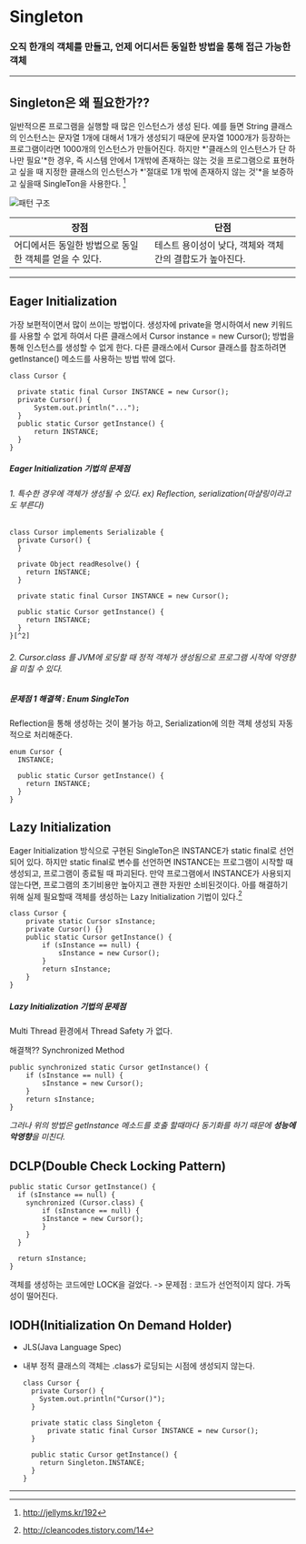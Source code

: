 # Singleton
### 오직 한개의 객체를 만들고, 언제 어디서든 동일한 방법을 통해 접근 가능한 객체

-------

## Singleton은 왜 필요한가??
일반적으론 프로그램을 실행할 때 많은 인스턴스가 생성 된다. 예를 들면 String 클래스의 인스턴스는 문자열 1개에 대해서 1개가 생성되기 때문에 문자열 1000개가 등장하는 프로그램이라면 1000개의 인스턴스가 만들어진다. 하지만 *'클래스의 인스턴스가 단 하나만 필요'*한 경우, 즉 시스템 안에서 1개밖에 존재하는 않는 것을 프로그램으로 표현하고 싶을 때 지정한 클래스의 인스턴스가 *'절대로 1개 밖에 존재하지 않는 것'*을 보증하고 싶을때 SingleTon을 사용한다. [^1]

![패턴 구조](https://upload.wikimedia.org/wikipedia/commons/thumb/f/fb/Singleton_UML_class_diagram.svg/500px-Singleton_UML_class_diagram.svg.png)

장점 | 단점
--- | ---
어디에서든 동일한 방법으로 동일한 객체를 얻을 수 있다. | 테스트 용이성이 낮다, 객체와 객체간의 결합도가 높아진다.

-------

## Eager Initialization
가장 보편적이면서 많이 쓰이는 방법이다. 생성자에 private을 명시하여서 new 키워드를 사용할 수 없게 하여서 다른 클래스에서 Cursor instance = new Cursor(); 방법을 통해 인스턴스를 생성할 수 없게 한다. 다른 클래스에서 Cursor 클래스를 참조하려면 getInstance() 메소드를 사용하는 방법 밖에 없다.

    class Cursor {

      private static final Cursor INSTANCE = new Cursor();
      private Cursor() {
          System.out.println("...");
      }
      public static Cursor getInstance() {
          return INSTANCE;
      }
    }

##### **Eager Initialization 기법의 문제점** 
###### 1. 특수한 경우에 객체가 생성될 수 있다. ex) Reflection, serialization(마샬링이라고도 부른다)

    class Cursor implements Serializable {
      private Cursor() {
      }
   
      private Object readResolve() {
        return INSTANCE;
      }
   
      private static final Cursor INSTANCE = new Cursor();
  
      public static Cursor getInstance() {
        return INSTANCE;
      }
    }[^2]

###### 2. Cursor.class 를 JVM에 로딩할 때 정적 객체가 생성됨으로 프로그램 시작에 악영향을 미칠 수 있다.

##### 문제점 1 해결책 : Enum SingleTon
Reflection을 통해 생성하는 것이 불가능 하고, Serialization에 의한 객체 생성되 자동적으로 처리해준다.

    enum Cursor {
      INSTANCE;
  
      public static Cursor getInstance() {
        return INSTANCE;
      }
    }

## Lazy Initialization
Eager Initialization 방식으로 구현된 SingleTon은 INSTANCE가 static final로 선언 되어 있다. 하지만 static final로 변수를 선언하면 INSTANCE는 프로그램이 시작할 때 생성되고, 프로그램이 종료될 때 파괴된다. 만약 프로그램에서 INSTANCE가 사용되지 않는다면, 프로그램의 초기비용만 높아지고 괜한 자원만 소비된것이다. 아를 해결하기 위해 실제 필요할때 객체를 생성하는 Lazy Initialization 기법이 있다.[^3] 

    class Cursor {
        private static Cursor sInstance;
        private Cursor() {}
        public static Cursor getInstance() {
            if (sInstance == null) {
                sInstance = new Cursor();
            }
            return sInstance;
        }
    }

##### **Lazy Initialization 기법의 문제점** 
Multi Thread 환경에서 Thread Safety 가 없다.

해결책?? Synchronized Method
  
    public synchronized static Cursor getInstance() {
        if (sInstance == null) {
            sInstance = new Cursor();
        }
        return sInstance;
    }

*그러나 위의 방법은 getInstance 메소드를 호출 할때마다 동기화를 하기 때문에 **성능에 악영향**을 미친다.*

## DCLP(Double Check Locking Pattern)

    public static Cursor getInstance() {
      if (sInstance == null) {
        synchronized (Cursor.class) {
            if (sInstance == null) {
            sInstance = new Cursor();
            }
        }
      }

      return sInstance;
    }

객체를 생성하는 코드에만 LOCK을 걸었다.
-> 문제점 : 코드가 선언적이지 않다. 가독성이 떨어진다.

## IODH(Initialization On Demand Holder)
- JLS(Java Language Spec)
- 내부 정적 클래스의 객체는 .class가 로딩되는 시점에 생성되지 않는다.

      class Cursor {
        private Cursor() {
          System.out.println("Cursor()");
        }
        
        private static class Singleton {
            private static final Cursor INSTANCE = new Cursor();
        }
      
        public static Cursor getInstance() {
          return Singleton.INSTANCE;
        }
      }

----------

[^1]:http://jellyms.kr/192

[^2]:http://dev-ahn.tistory.com/119

[^3]:http://cleancodes.tistory.com/14
